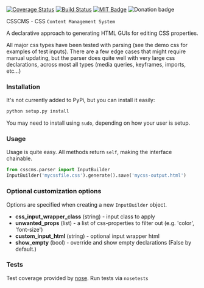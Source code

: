 [![Coverage Status](https://coveralls.io/repos/christabor/csscms/badge.svg?branch=master&service=github)](https://coveralls.io/github/christabor/csscms?branch=master)
[![Build Status](https://travis-ci.org/christabor/csscms.svg?branch=master)](https://travis-ci.org/christabor/csscms)
[![MIT Badge](http://img.shields.io/badge/license-MIT-blue.svg)](https://raw.githubusercontent.com/christabor/csscms/master/LICENSE)
![Donation badge](https://img.shields.io/gratipay/christabor.svg)

CSSCMS - CSS `Content Management System`

A declarative approach to generating HTML GUIs for editing CSS properties.

All major css types have been tested with parsing (see the demo css for examples of test inputs). There are a few edge cases that might require manual updating, but the parser does quite well with very large css declarations, across most all types (media queries, keyframes, imports, etc...)

### Installation

It's not currently added to PyPi, but you can install it easily:
```python
python setup.py install
```
You may need to install using ```sudo```, depending on how your user is setup.

### Usage

Usage is quite easy. All methods return ```self```, making the interface chainable.

```python
from csscms.parser import InputBuilder
InputBuilder('mycssfile.css').generate().save('mycss-output.html')
```

### Optional customization options

Options are specified when creating a new ```InputBuilder``` object.

* **css_input_wrapper_class** (string) - input class to apply
* **unwanted_props** (list) - a list of css-properties to filter out (e.g. 'color', 'font-size')
* **custom_input_html** (string) - optional input wrapper html
* **show_empty** (bool) - override and show empty declarations (False by default.)

### Tests

Test coverage provided by [nose](https://nose.readthedocs.org/en/latest/). Run tests via ```nosetests```
